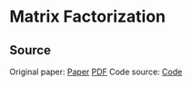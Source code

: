 # Matrix Factorization

## Source
Original paper: [Paper](https://ieeexplore.ieee.org/document/5197422) [PDF](https://datajobs.com/data-science-repo/Recommender-Systems-%5BNetflix%5D.pdf)
Code source: [Code](https://www.kaggle.com/code/phamdinhkhanh/matrix-factorization-movie-length-1m/notebook)